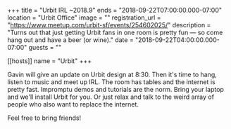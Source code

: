 +++
title = "Urbit IRL ~2018.9"
ends = "2018-09-22T07:00:00.000-07:00"
location = "Urbit Office"
image = ""
registration_url = "https://www.meetup.com/urbit-sf/events/254602025/"
description = "Turns out that just getting Urbit fans in one room is pretty fun — so come hang out and have a beer (or wine)."
date = "2018-09-22T04:00:00.000-07:00"
guests = ""

[[hosts]]
name = "Urbit"
+++

Gavin will give an update on Urbit design at 8:30. Then it's time to hang, listen to music and meet up IRL. The room has tables and the internet is pretty fast. Impromptu demos and tutorials are the norm. Bring your laptop and we'll install Urbit for you. Or just relax and talk to the weird array of people who also want to replace the internet.

Feel free to bring friends!
